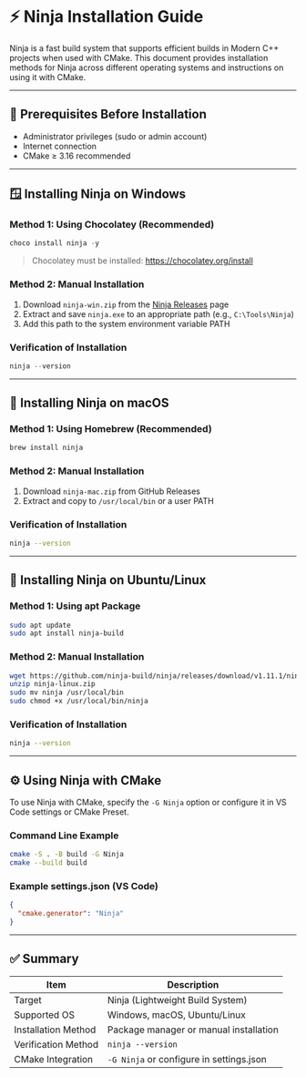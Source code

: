 # ⚡ Ninja Installation Guide

Ninja is a fast build system that supports efficient builds in Modern C++ projects when used with CMake. This document provides installation methods for Ninja across different operating systems and instructions on using it with CMake.

---

## 📌 Prerequisites Before Installation

- Administrator privileges (sudo or admin account)
- Internet connection
- CMake ≥ 3.16 recommended

---

## 🪟 Installing Ninja on Windows

### Method 1: Using Chocolatey (Recommended)

```powershell
choco install ninja -y
```

> Chocolatey must be installed: <https://chocolatey.org/install>

### Method 2: Manual Installation

1. Download `ninja-win.zip` from the [Ninja Releases](https://github.com/ninja-build/ninja/releases) page
2. Extract and save `ninja.exe` to an appropriate path (e.g., `C:\Tools\Ninja`)
3. Add this path to the system environment variable PATH

### Verification of Installation

```powershell
ninja --version
```

---

## 🍎 Installing Ninja on macOS

### Method 1: Using Homebrew (Recommended)

```bash
brew install ninja
```

### Method 2: Manual Installation

1. Download `ninja-mac.zip` from GitHub Releases
2. Extract and copy to `/usr/local/bin` or a user PATH

### Verification of Installation

```bash
ninja --version
```

---

## 🐧 Installing Ninja on Ubuntu/Linux

### Method 1: Using apt Package

```bash
sudo apt update
sudo apt install ninja-build
```

### Method 2: Manual Installation

```bash
wget https://github.com/ninja-build/ninja/releases/download/v1.11.1/ninja-linux.zip
unzip ninja-linux.zip
sudo mv ninja /usr/local/bin
sudo chmod +x /usr/local/bin/ninja
```

### Verification of Installation

```bash
ninja --version
```

---

## ⚙️ Using Ninja with CMake

To use Ninja with CMake, specify the `-G Ninja` option or configure it in VS Code settings or CMake Preset.

### Command Line Example

```bash
cmake -S . -B build -G Ninja
cmake --build build
```

### Example settings.json (VS Code)

```json
{
  "cmake.generator": "Ninja"
}
```

---

## ✅ Summary

| Item          | Description                                      |
|---------------|-------------------------------------------|
| Target        | Ninja (Lightweight Build System)                  |
| Supported OS  | Windows, macOS, Ubuntu/Linux              |
| Installation Method | Package manager or manual installation               |
| Verification Method | `ninja --version`                         |
| CMake Integration | `-G Ninja` or configure in settings.json    |
